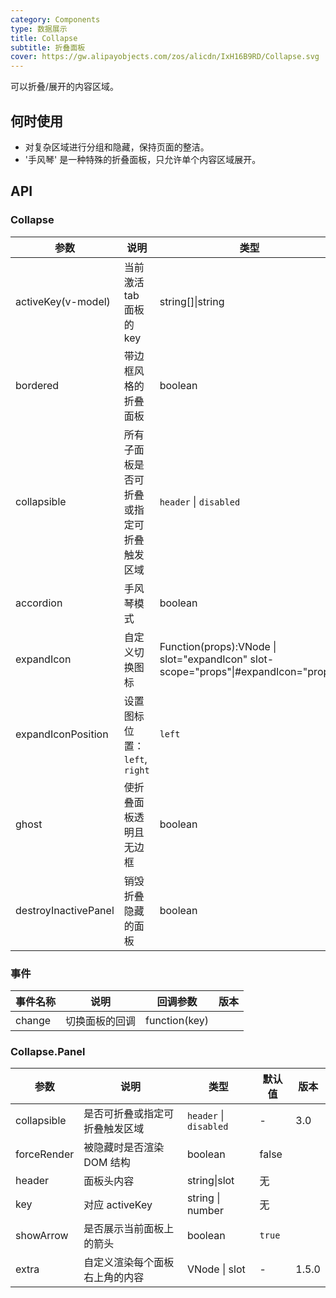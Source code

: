```yaml
---
category: Components
type: 数据展示
title: Collapse
subtitle: 折叠面板
cover: https://gw.alipayobjects.com/zos/alicdn/IxH16B9RD/Collapse.svg
---
```


可以折叠/展开的内容区域。

## 何时使用

- 对复杂区域进行分组和隐藏，保持页面的整洁。
- '手风琴' 是一种特殊的折叠面板，只允许单个内容区域展开。

## API

### Collapse

| 参数 | 说明 | 类型 | 默认值 | 版本 |
| --- | --- | --- | --- | --- |
| activeKey(v-model) | 当前激活 tab 面板的 key | string\[]\|string | 默认无，accordion 模式下默认第一个元素 |  |
| bordered | 带边框风格的折叠面板 | boolean | `true` |  |
| collapsible | 所有子面板是否可折叠或指定可折叠触发区域 | `header` \| `disabled` | - | 3.0 |
| accordion | 手风琴模式 | boolean | `false` |  |
| expandIcon | 自定义切换图标 | Function(props):VNode \| slot="expandIcon" slot-scope="props"\|#expandIcon="props" |  |
| expandIconPosition | 设置图标位置： `left`, `right` | `left` | - | 1.5.0 |
| ghost | 使折叠面板透明且无边框 | boolean | false | 3.0 |
| destroyInactivePanel | 销毁折叠隐藏的面板 | boolean | `false` |  |

### 事件

| 事件名称 | 说明           | 回调参数      | 版本 |
| -------- | -------------- | ------------- | ---- |
| change   | 切换面板的回调 | function(key) |      |

### Collapse.Panel

| 参数        | 说明                           | 类型                   | 默认值 | 版本  |
| ----------- | ------------------------------ | ---------------------- | ------ | ----- |
| collapsible | 是否可折叠或指定可折叠触发区域 | `header` \| `disabled` | -      | 3.0   |
| forceRender | 被隐藏时是否渲染 DOM 结构      | boolean                | false  |       |
| header      | 面板头内容                     | string\|slot           | 无     |       |
| key         | 对应 activeKey                 | string \| number       | 无     |       |
| showArrow   | 是否展示当前面板上的箭头       | boolean                | `true` |       |
| extra       | 自定义渲染每个面板右上角的内容 | VNode \| slot          | -      | 1.5.0 |
